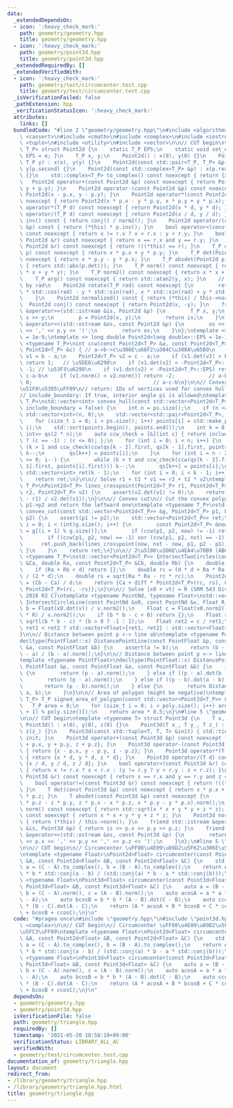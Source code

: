 ```yaml
---
data:
  _extendedDependsOn:
  - icon: ':heavy_check_mark:'
    path: geometry/geometry.hpp
    title: geometry/geometry.hpp
  - icon: ':heavy_check_mark:'
    path: geometry/point3d.hpp
    title: geometry/point3d.hpp
  _extendedRequiredBy: []
  _extendedVerifiedWith:
  - icon: ':heavy_check_mark:'
    path: geometry/test/circumcenter.test.cpp
    title: geometry/test/circumcenter.test.cpp
  _isVerificationFailed: false
  _pathExtension: hpp
  _verificationStatusIcon: ':heavy_check_mark:'
  attributes:
    links: []
  bundledCode: "#line 2 \"geometry/geometry.hpp\"\n#include <algorithm>\n#include\
    \ <cassert>\n#include <cmath>\n#include <complex>\n#include <iostream>\n#include\
    \ <tuple>\n#include <utility>\n#include <vector>\n\n// CUT begin\ntemplate <typename\
    \ T_P> struct Point2d {\n    static T_P EPS;\n    static void set_eps(T_P e) {\
    \ EPS = e; }\n    T_P x, y;\n    Point2d() : x(0), y(0) {}\n    Point2d(T_P x,\
    \ T_P y) : x(x), y(y) {}\n    Point2d(const std::pair<T_P, T_P> &p) : x(p.first),\
    \ y(p.second) {}\n    Point2d(const std::complex<T_P> &p) : x(p.real()), y(p.imag())\
    \ {}\n    std::complex<T_P> to_complex() const noexcept { return {x, y}; }\n \
    \   Point2d operator+(const Point2d &p) const noexcept { return Point2d(x + p.x,\
    \ y + p.y); }\n    Point2d operator-(const Point2d &p) const noexcept { return\
    \ Point2d(x - p.x, y - p.y); }\n    Point2d operator*(const Point2d &p) const\
    \ noexcept { return Point2d(x * p.x - y * p.y, x * p.y + y * p.x); }\n    Point2d\
    \ operator*(T_P d) const noexcept { return Point2d(x * d, y * d); }\n    Point2d\
    \ operator/(T_P d) const noexcept { return Point2d(x / d, y / d); }\n    Point2d\
    \ inv() const { return conj() / norm2(); }\n    Point2d operator/(const Point2d\
    \ &p) const { return (*this) * p.inv(); }\n    bool operator<(const Point2d &r)\
    \ const noexcept { return x != r.x ? x < r.x : y < r.y; }\n    bool operator==(const\
    \ Point2d &r) const noexcept { return x == r.x and y == r.y; }\n    bool operator!=(const\
    \ Point2d &r) const noexcept { return !((*this) == r); }\n    T_P dot(Point2d\
    \ p) const noexcept { return x * p.x + y * p.y; }\n    T_P det(Point2d p) const\
    \ noexcept { return x * p.y - y * p.x; }\n    T_P absdet(Point2d p) const noexcept\
    \ { return std::abs(p.det()); }\n    T_P norm() const noexcept { return std::sqrt(x\
    \ * x + y * y); }\n    T_P norm2() const noexcept { return x * x + y * y; }\n\
    \    T_P arg() const noexcept { return std::atan2(y, x); }\n    // rotate point/vector\
    \ by rad\n    Point2d rotate(T_P rad) const noexcept {\n        return Point2d(x\
    \ * std::cos(rad) - y * std::sin(rad), x * std::sin(rad) + y * std::cos(rad));\n\
    \    }\n    Point2d normalized() const { return (*this) / this->norm(); }\n  \
    \  Point2d conj() const noexcept { return Point2d(x, -y); }\n    friend std::istream\
    \ &operator>>(std::istream &is, Point2d &p) {\n        T_P x, y;\n        is >>\
    \ x >> y;\n        p = Point2d(x, y);\n        return is;\n    }\n    friend std::ostream\
    \ &operator<<(std::ostream &os, const Point2d &p) {\n        os << '(' << p.x\
    \ << ',' << p.y << ')';\n        return os;\n    }\n};\ntemplate <> double Point2d<double>::EPS\
    \ = 1e-9;\ntemplate <> long double Point2d<long double>::EPS = 1e-12;\n\ntemplate\
    \ <typename T_P>\nint ccw(const Point2d<T_P> &a, const Point2d<T_P> &b, const\
    \ Point2d<T_P> &c) { // a->b->c\u306E\u66F2\u304C\u308A\u65B9\n    Point2d<T_P>\
    \ v1 = b - a;\n    Point2d<T_P> v2 = c - a;\n    if (v1.det(v2) > Point2d<T_P>::EPS)\
    \ return 1;   // \u5DE6\u6298\n    if (v1.det(v2) < -Point2d<T_P>::EPS) return\
    \ -1; // \u53F3\u6298\n    if (v1.dot(v2) < -Point2d<T_P>::EPS) return 2;  //\
    \ c-a-b\n    if (v1.norm() < v2.norm()) return -2;           // a-b-c\n    return\
    \ 0;                                       // a-c-b\n}\n\n// Convex hull \uFF08\
    \u51F8\u5305\uFF09\n// return: IDs of vertices used for convex hull, counterclockwise\n\
    // include_boundary: If true, interior angle pi is allowed\ntemplate <typename\
    \ T_P>\nstd::vector<int> convex_hull(const std::vector<Point2d<T_P>> &ps, bool\
    \ include_boundary = false) {\n    int n = ps.size();\n    if (n <= 1) return\
    \ std::vector<int>(n, 0);\n    std::vector<std::pair<Point2d<T_P>, int>> points(n);\n\
    \    for (size_t i = 0; i < ps.size(); i++) points[i] = std::make_pair(ps[i],\
    \ i);\n    std::sort(points.begin(), points.end());\n    int k = 0;\n    std::vector<std::pair<Point2d<T_P>,\
    \ int>> qs(2 * n);\n    auto ccw_check = [&](int c) { return include_boundary\
    \ ? (c == -1) : (c <= 0); };\n    for (int i = 0; i < n; i++) {\n        while\
    \ (k > 1 and ccw_check(ccw(qs[k - 2].first, qs[k - 1].first, points[i].first)))\
    \ k--;\n        qs[k++] = points[i];\n    }\n    for (int i = n - 2, t = k; i\
    \ >= 0; i--) {\n        while (k > t and ccw_check(ccw(qs[k - 2].first, qs[k -\
    \ 1].first, points[i].first))) k--;\n        qs[k++] = points[i];\n    }\n   \
    \ std::vector<int> ret(k - 1);\n    for (int i = 0; i < k - 1; i++) ret[i] = qs[i].second;\n\
    \    return ret;\n}\n\n// Solve r1 + t1 * v1 == r2 + t2 * v2\ntemplate <typename\
    \ T_P>\nPoint2d<T_P> lines_crosspoint(Point2d<T_P> r1, Point2d<T_P> v1, Point2d<T_P>\
    \ r2, Point2d<T_P> v2) {\n    assert(v2.det(v1) != 0);\n    return r1 + v1 * (v2.det(r2\
    \ - r1) / v2.det(v1));\n}\n\n// Convex cut\n// Cut the convex polygon g by line\
    \ p1->p2 and return the leftward one\ntemplate <typename T_P>\nstd::vector<Point2d<T_P>>\
    \ convex_cut(const std::vector<Point2d<T_P>> &g, Point2d<T_P> p1, Point2d<T_P>\
    \ p2) {\n    assert(p1 != p2);\n    std::vector<Point2d<T_P>> ret;\n    for (int\
    \ i = 0; i < (int)g.size(); i++) {\n        const Point2d<T_P> &now = g[i], &nxt\
    \ = g[(i + 1) % g.size()];\n        if (ccw(p1, p2, now) != -1) ret.push_back(now);\n\
    \        if ((ccw(p1, p2, now) == -1) xor (ccw(p1, p2, nxt) == -1)) {\n      \
    \      ret.push_back(lines_crosspoint(now, nxt - now, p1, p2 - p1));\n       \
    \ }\n    }\n    return ret;\n}\n\n// 2\u5186\u306E\u4EA4\u70B9 (ABC157F)\ntemplate\
    \ <typename T_P>\nstd::vector<Point2d<T_P>> IntersectTwoCircles(const Point2d<T_P>\
    \ &Ca, double Ra, const Point2d<T_P> &Cb, double Rb) {\n    double d = (Ca - Cb).norm();\n\
    \    if (Ra + Rb < d) return {};\n    double rc = (d * d + Ra * Ra - Rb * Rb)\
    \ / (2 * d);\n    double rs = sqrt(Ra * Ra - rc * rc);\n    Point2d<T_P> diff\
    \ = (Cb - Ca) / d;\n    return {Ca + diff * Point2d<T_P>(rc, rs), Ca + diff *\
    \ Point2d<T_P>(rc, -rs)};\n}\n\n// Solve |x0 + vt| = R (SRM 543 Div.1 1000, GCJ\
    \ 2016 R3 C)\ntemplate <typename PointNd, typename Float>\nstd::vector<Float>\
    \ IntersectCircleLine(const PointNd &x0, const PointNd &v, Float R) {\n    Float\
    \ b = Float(x0.dot(v)) / v.norm2();\n    Float c = Float(x0.norm2() - Float(R)\
    \ * R) / v.norm2();\n    if (b * b - c < 0) return {};\n    Float ret1 = -b +\
    \ sqrtl(b * b - c) * (b > 0 ? -1 : 1);\n    Float ret2 = c / ret1;\n    return\
    \ ret1 < ret2 ? std::vector<Float>{ret1, ret2} : std::vector<Float>{ret2, ret1};\n\
    }\n\n// Distance between point p <-> line ab\ntemplate <typename PointFloat>\n\
    decltype(PointFloat::x) DistancePointLine(const PointFloat &p, const PointFloat\
    \ &a, const PointFloat &b) {\n    assert(a != b);\n    return (b - a).absdet(p\
    \ - a) / (b - a).norm();\n}\n\n// Distance between point p <-> line segment ab\n\
    template <typename PointFloat>\ndecltype(PointFloat::x) DistancePointSegment(const\
    \ PointFloat &p, const PointFloat &a, const PointFloat &b) {\n    if (a == b)\
    \ {\n        return (p - a).norm();\n    } else if ((p - a).dot(b - a) <= 0) {\n\
    \        return (p - a).norm();\n    } else if ((p - b).dot(a - b) <= 0) {\n \
    \       return (p - b).norm();\n    } else {\n        return DistancePointLine<PointFloat>(p,\
    \ a, b);\n    }\n}\n\n// Area of polygon (might be negative)\ntemplate <typename\
    \ T_P> T_P signed_area_of_polygon(const std::vector<Point2d<T_P>> &poly) {\n \
    \   T_P area = 0;\n    for (size_t i = 0; i < poly.size(); i++) area += poly[i].det(poly[(i\
    \ + 1) % poly.size()]);\n    return area * 0.5;\n}\n#line 5 \"geometry/point3d.hpp\"\
    \n\n// CUT begin\ntemplate <typename T> struct Point3d {\n    T x, y, z;\n   \
    \ Point3d() : x(0), y(0), z(0) {}\n    Point3d(T x_, T y_, T z_) : x(x_), y(y_),\
    \ z(z_) {}\n    Point3d(const std::tuple<T, T, T> &init) { std::tie(x, y, z) =\
    \ init; }\n    Point3d operator+(const Point3d &p) const noexcept { return {x\
    \ + p.x, y + p.y, z + p.z}; }\n    Point3d operator-(const Point3d &p) const noexcept\
    \ { return {x - p.x, y - p.y, z - p.z}; }\n    Point3d operator*(T d) const noexcept\
    \ { return {x * d, y * d, z * d}; }\n    Point3d operator/(T d) const { return\
    \ {x / d, y / d, z / d}; }\n    bool operator<(const Point3d &r) const noexcept\
    \ { return x != r.x ? x < r.x : (y != r.y ? y < r.y : z < r.z); }\n    bool operator==(const\
    \ Point3d &r) const noexcept { return x == r.x and y == r.y and z == r.z; }\n\
    \    bool operator!=(const Point3d &r) const noexcept { return !((*this) == r);\
    \ }\n    T dot(const Point3d &p) const noexcept { return x * p.x + y * p.y + z\
    \ * p.z; }\n    T absdet(const Point3d &p) const noexcept {\n        return Point3d(y\
    \ * p.z - z * p.y, z * p.x - x * p.z, x * p.y - y * p.x).norm();\n    }\n    T\
    \ norm() const noexcept { return std::sqrt(x * x + y * y + z * z); }\n    T norm2()\
    \ const noexcept { return x * x + y * y + z * z; }\n    Point3d normalized() const\
    \ { return (*this) / this->norm(); }\n    friend std::istream &operator>>(std::istream\
    \ &is, Point3d &p) { return is >> p.x >> p.y >> p.z; }\n    friend std::ostream\
    \ &operator<<(std::ostream &os, const Point3d &p) {\n        return os << '('\
    \ << p.x << ',' << p.y << ',' << p.z << ')';\n    }\n};\n#line 5 \"geometry/triangle.hpp\"\
    \n\n// CUT begin\n// Circumcenter \uFF08\u4E09\u89D2\u5F62\u306E\u5916\u5FC3\uFF09\
    \ntemplate <typename Float>\nPoint2d<Float> circumcenter(const Point2d<Float>\
    \ &A, const Point2d<Float> &B, const Point2d<Float> &C) {\n    std::complex<Float>\
    \ a = (C - A).to_complex(), b = (B - A).to_complex();\n    return A + Point2d<Float>(a\
    \ * b * std::conj(a - b) / (std::conj(a) * b - a * std::conj(b)));\n}\ntemplate\
    \ <typename Float>\nPoint3d<Float> circumcenter(const Point3d<Float> &A, const\
    \ Point3d<Float> &B, const Point3d<Float> &C) {\n    auto a = (B - C).norm(),\
    \ b = (C - A).norm(), c = (A - B).norm();\n    auto acosA = a * a * (C - A).dot(B\
    \ - A);\n    auto bcosB = b * b * (A - B).dot(C - B);\n    auto ccosC = c * c\
    \ * (B - C).dot(A - C);\n    return (A * acosA + B * bcosB + C * ccosC) / (acosA\
    \ + bcosB + ccosC);\n}\n"
  code: "#pragma once\n#include \"geometry.hpp\"\n#include \"point3d.hpp\"\n#include\
    \ <complex>\n\n// CUT begin\n// Circumcenter \uFF08\u4E09\u89D2\u5F62\u306E\u5916\
    \u5FC3\uFF09\ntemplate <typename Float>\nPoint2d<Float> circumcenter(const Point2d<Float>\
    \ &A, const Point2d<Float> &B, const Point2d<Float> &C) {\n    std::complex<Float>\
    \ a = (C - A).to_complex(), b = (B - A).to_complex();\n    return A + Point2d<Float>(a\
    \ * b * std::conj(a - b) / (std::conj(a) * b - a * std::conj(b)));\n}\ntemplate\
    \ <typename Float>\nPoint3d<Float> circumcenter(const Point3d<Float> &A, const\
    \ Point3d<Float> &B, const Point3d<Float> &C) {\n    auto a = (B - C).norm(),\
    \ b = (C - A).norm(), c = (A - B).norm();\n    auto acosA = a * a * (C - A).dot(B\
    \ - A);\n    auto bcosB = b * b * (A - B).dot(C - B);\n    auto ccosC = c * c\
    \ * (B - C).dot(A - C);\n    return (A * acosA + B * bcosB + C * ccosC) / (acosA\
    \ + bcosB + ccosC);\n}\n"
  dependsOn:
  - geometry/geometry.hpp
  - geometry/point3d.hpp
  isVerificationFile: false
  path: geometry/triangle.hpp
  requiredBy: []
  timestamp: '2021-05-20 18:58:10+09:00'
  verificationStatus: LIBRARY_ALL_AC
  verifiedWith:
  - geometry/test/circumcenter.test.cpp
documentation_of: geometry/triangle.hpp
layout: document
redirect_from:
- /library/geometry/triangle.hpp
- /library/geometry/triangle.hpp.html
title: geometry/triangle.hpp
---
```

